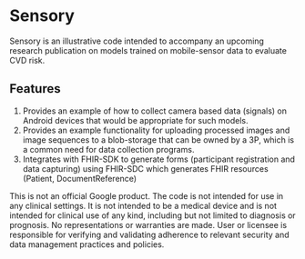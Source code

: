 # Sensory

Sensory is an illustrative code intended to accompany an upcoming research
publication on models trained on mobile-sensor data to evaluate CVD risk.

## Features

1. Provides an example of how to collect camera based data (signals) on
   Android devices that would be appropriate for such models. 
2. Provides an example functionality for uploading processed images and image 
   sequences to a blob-storage that can be owned by a 3P, which is a common need
   for data collection programs.
3. Integrates with FHIR-SDK to generate forms (participant registration and data
   capturing) using FHIR-SDC which generates FHIR resources (Patient, 
   DocumentReference)

This is not an official Google product. The code is not intended for use in any
clinical settings. It is not intended to be a medical device and is not 
intended for clinical use of any kind, including but not limited to diagnosis or
prognosis. No representations or warranties are made. User or licensee is 
responsible for verifying and validating adherence to relevant security and data
management practices and policies.